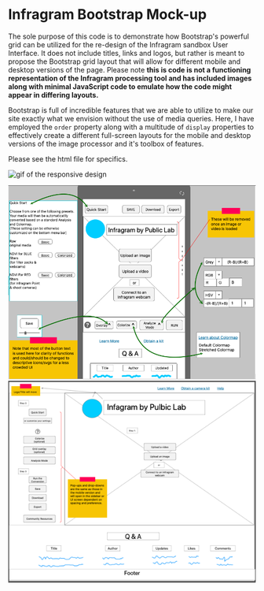 # Infragram Bootstrap Mock-up
The sole purpose of this code is to demonstrate how Bootstrap's powerful grid can be utilized for the re-design of the Infragram sandbox User Interface. It does not include titles, links and logos, but rather is meant to propose the Bootstrap grid layout that will allow for different mobile and desktop versions of the page. Please note **this is code is not a functioning representation of the Infragram processing tool and has included images along with minimal JavaScript code to  emulate how the code might appear in differing layouts.**

Bootstrap is full of incredible features that we are able to utilize to make our site exactly what we envision without the use of media queries. Here, I have employed the `order` property along with a multitude of `display` properties to effectively create a different full-screen layouts for the mobile and desktop versions of the image processor and it's toolbox of features.

Please see the html file for specifics.

![gif of the responsive design](assets/infragram.gif)

![mobile wireframe](assets/mobile.png)
![desktop wireframe](assets/desktop.png)
